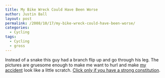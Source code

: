 ```yaml
---
title: My Bike Wreck Could Have Been Worse
author: Justin Ball
layout: post
permalink: /2008/10/17/my-bike-wreck-could-have-been-worse/
categories:
  - Cycling
tags:
  - Cycling
  - gross
---
```

Instead of a snake this guy had a branch flip up and go through his leg. The pictures are gruesome enough to make me want to hurl and make [my accident][1] look like a little scratch. [Click only if you have a strong constitution][2].

 [1]: http://www.justinball.com/2008/09/08/why-cyclists-shave-their-legs-the-most-disgusting-post-i-will-ever-make/
 [2]: http://www.ride-strong.com/freak-bike-accident-view-with-caution/